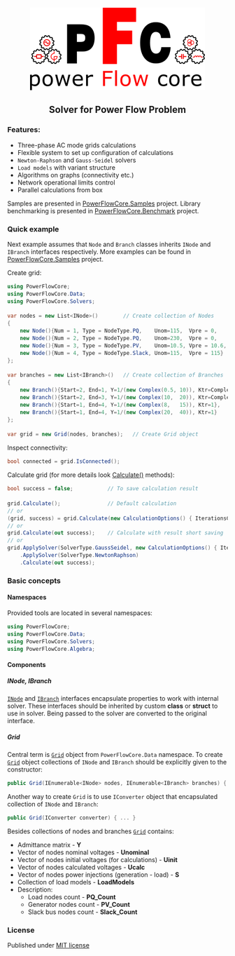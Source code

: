 
<p align="center"><img src="content/main.png" alt="alt text" width="400" height="188"/></p>
<h2 align="center"><b>Solver for Power Flow Problem</b></h2>

### Features:
* Three-phase AC mode grids calculations
* Flexible system to set up configuration of calculations
* `Newton-Raphson` and `Gauss-Seidel` solvers
* `Load models` with variant structure
* Algorithms on graphs (connectivity etc.)
* Network operational limits control
* Parallel calculations from box 

Samples are presented in [PowerFlowCore.Samples](https://github.com/ealux/PowerFlowCore/tree/master/PowerFlowCore.Samples) project. Library benchmarking is presented in [PowerFlowCore.Benchmark](https://github.com/ealux/PowerFlowCore/tree/master/PowerFlowCore.Benchmark) project.

### Quick example

Next example assumes that `Node` and `Branch` classes inherits `INode` and `IBranch` interfaces respectively. 
More examples can be found in [PowerFlowCore.Samples](https://github.com/ealux/PowerFlowCore/tree/master/PowerFlowCore.Samples) project.

Create grid:
```csharp
using PowerFlowCore;
using PowerFlowCore.Data;
using PowerFlowCore.Solvers;

var nodes = new List<INode>()        // Create collection of Nodes
{
    new Node(){Num = 1, Type = NodeType.PQ,    Unom=115,  Vpre = 0,     S_load = new Complex(10, 15)},
    new Node(){Num = 2, Type = NodeType.PQ,    Unom=230,  Vpre = 0,     S_load = new Complex(10, 40)},
    new Node(){Num = 3, Type = NodeType.PV,    Unom=10.5, Vpre = 10.6,  S_load = new Complex(10, 25),   S_gen = new Complex(50, 0), Q_min=-15, Q_max=60},
    new Node(){Num = 4, Type = NodeType.Slack, Unom=115,  Vpre = 115}
};

var branches = new List<IBranch>()   // Create collection of Branches
{
    new Branch(){Start=2, End=1, Y=1/(new Complex(0.5, 10)), Ktr=Complex.FromPolarCoordinates(0.495,    15 * Math.PI/180), Ysh = new Complex(0, -55.06e-6)},
    new Branch(){Start=2, End=3, Y=1/(new Complex(10,  20)), Ktr=Complex.FromPolarCoordinates(0.045652, 0 * Math.PI/180), Ysh = new Complex(0, 0)},
    new Branch(){Start=1, End=4, Y=1/(new Complex(8,   15)), Ktr=1},
    new Branch(){Start=1, End=4, Y=1/(new Complex(20,  40)), Ktr=1}
};

var grid = new Grid(nodes, branches);   // Create Grid object
```

Inspect connectivity:

```csharp
bool connected = grid.IsConnected();
```

Calculate grid (for more details look [Calculate()](https://github.com/ealux/PowerFlowCore/blob/master/PowerFlowCore/Engine/Engine.cs) methods):

```csharp
bool success = false;           // To save calculation result

grid.Calculate();               // Default calculation
// or
(grid, success) = grid.Calculate(new CalculationOptions() { IterationsCount = 5 }});        // Calculation with options and saving results
// or
grid.Calculate(out success);    // Calculate with result short saving 
// or
grid.ApplySolver(SolverType.GaussSeidel, new CalculationOptions() { IterationsCount = 3 })  // Apply multiple solvers
    .ApplySolver(SolverType.NewtonRaphson)
    .Calculate(out success);
```

### Basic concepts

#### Namespaces
Provided tools are located in several namespaces:

```csharp
using PowerFlowCore;
using PowerFlowCore.Data;
using PowerFlowCore.Solvers;
using PowerFlowCore.Algebra;
```
#### Components

##### INode, IBranch

[`INode`](https://github.com/ealux/PowerFlowCore/blob/master/PowerFlowCore/Data/GridElements/INode.cs) and [`IBranch`](https://github.com/ealux/PowerFlowCore/blob/master/PowerFlowCore/Data/GridElements/IBranch.cs) interfaces encapsulate properties to work with internal solver. These interfaces should be inherited by custom **class** or **struct** to use in solver. Being passed to the solver are converted to the original interface.

##### Grid

Central term is [`Grid`](https://github.com/ealux/PowerFlowCore/blob/master/PowerFlowCore/Data/Grid.cs) object from `PowerFlowCore.Data` namespace. 
To create [`Grid`](https://github.com/ealux/PowerFlowCore/blob/master/PowerFlowCore/Data/Grid.cs) object collections of `INode` and `IBranch` should be explicitly given to the constructor:

```csharp
public Grid(IEnumerable<INode> nodes, IEnumerable<IBranch> branches) { ... }
```

Another way to create `Grid` is to use `IConverter` object that encapsulated collection of `INode` and `IBranch`:

```csharp
public Grid(IConverter converter) { ... }
```

Besides collections of nodes and branches [`Grid`](https://github.com/ealux/PowerFlowCore/blob/master/PowerFlowCore/Data/Grid.cs) contains:
* Admittance matrix - **Y**
* Vector of nodes nominal voltages - **Unominal**
* Vector of nodes initial voltages (for calculations) - **Uinit**
* Vector of nodes calculated voltages - **Ucalc**
* Vector of nodes power injections (generation - load) - **S**
* Collection of load models - **LoadModels**
* Description:
  * Load nodes count - **PQ_Count** 
  * Generator nodes count - **PV_Count** 
  * Slack bus nodes count - **Slack_Count** 



### License

Published under [MIT license](https://github.com/ealux/PowerFlowCore/blob/master/LICENSE.md)